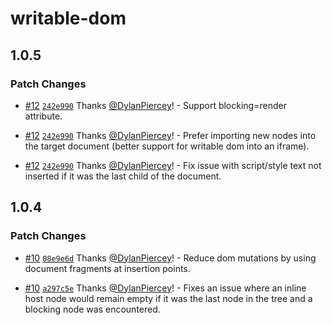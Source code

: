 # writable-dom

## 1.0.5

### Patch Changes

- [#12](https://github.com/marko-js/writable-dom/pull/12) [`242e990`](https://github.com/marko-js/writable-dom/commit/242e990dec74c227c9e7dcd7bbb9b819a32c97d1) Thanks [@DylanPiercey](https://github.com/DylanPiercey)! - Support blocking=render attribute.

- [#12](https://github.com/marko-js/writable-dom/pull/12) [`242e990`](https://github.com/marko-js/writable-dom/commit/242e990dec74c227c9e7dcd7bbb9b819a32c97d1) Thanks [@DylanPiercey](https://github.com/DylanPiercey)! - Prefer importing new nodes into the target document (better support for writable dom into an iframe).

- [#12](https://github.com/marko-js/writable-dom/pull/12) [`242e990`](https://github.com/marko-js/writable-dom/commit/242e990dec74c227c9e7dcd7bbb9b819a32c97d1) Thanks [@DylanPiercey](https://github.com/DylanPiercey)! - Fix issue with script/style text not inserted if it was the last child of the document.

## 1.0.4

### Patch Changes

- [#10](https://github.com/marko-js/writable-dom/pull/10) [`08e9e6d`](https://github.com/marko-js/writable-dom/commit/08e9e6d851d51ef115e7b0f40b913f846f7fa1db) Thanks [@DylanPiercey](https://github.com/DylanPiercey)! - Reduce dom mutations by using document fragments at insertion points.

- [#10](https://github.com/marko-js/writable-dom/pull/10) [`a297c5e`](https://github.com/marko-js/writable-dom/commit/a297c5ead7d96e4c9fab64c0507149e66346d89c) Thanks [@DylanPiercey](https://github.com/DylanPiercey)! - Fixes an issue where an inline host node
  would remain empty if it was the last node in
  the tree and a blocking node was encountered.
